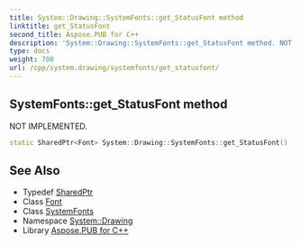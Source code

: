```yaml
---
title: System::Drawing::SystemFonts::get_StatusFont method
linktitle: get_StatusFont
second_title: Aspose.PUB for C++
description: 'System::Drawing::SystemFonts::get_StatusFont method. NOT IMPLEMENTED in C++.'
type: docs
weight: 700
url: /cpp/system.drawing/systemfonts/get_statusfont/
---
```

## SystemFonts::get_StatusFont method


NOT IMPLEMENTED.

```cpp
static SharedPtr<Font> System::Drawing::SystemFonts::get_StatusFont()
```


## See Also

* Typedef [SharedPtr](../../../system/sharedptr/)
* Class [Font](../../font/)
* Class [SystemFonts](../)
* Namespace [System::Drawing](../../)
* Library [Aspose.PUB for C++](../../../)
